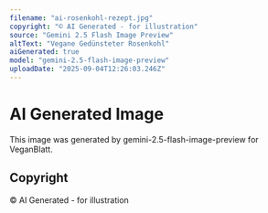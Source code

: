 ```yaml
---
filename: "ai-rosenkohl-rezept.jpg"
copyright: "© AI Generated - for illustration"
source: "Gemini 2.5 Flash Image Preview"
altText: "Vegane Gedünsteter Rosenkohl"
aiGenerated: true
model: "gemini-2.5-flash-image-preview"
uploadDate: "2025-09-04T12:26:03.246Z"
---
```


# AI Generated Image

This image was generated by gemini-2.5-flash-image-preview for VeganBlatt.

## Copyright
© AI Generated - for illustration
